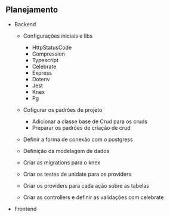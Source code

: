 
## Planejamento

* Backend
    * Configurações iniciais e libs

        * HttpStatusCode
        * Compression
        * Typescript
        * Celebrate
        * Express
        * Dotenv
        * Jest
        * Knex
        * Pg

    * Cofigurar os padrões de projeto
      
        * Adicionar a classe base de Crud para os cruds
        * Preparar os padrões de criação de crud
    
    * Definir a forma de conexão com o postgress
    * Definição da modelagem de dados
    * Criar as migrations para o knex
    * Criar os testes de unidate para os providers
    * Criar os providers para cada ação sobre as tabelas
    * Criar as controllers e definir as validações com celebrate


*  Frontend
